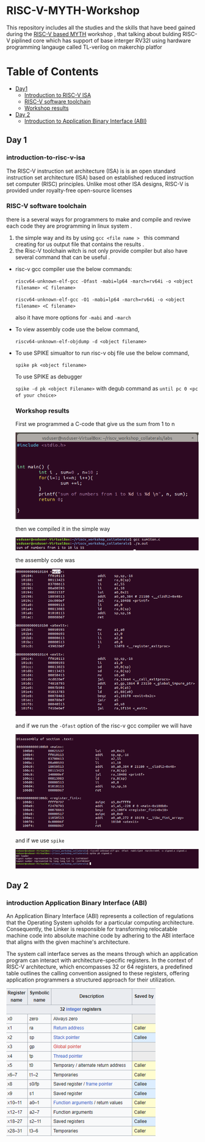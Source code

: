 # RISC-V-MYTH-Workshop

  This repository includes all the studies and the skills that have beed gained during the [RISC-V based MYTH](https://www.vlsisystemdesign.com/riscv-based-myth/) workshop , that talking about bulding RISC-V piplined core which has support of base interger RV32I using hardware programming langauge called TL-verilog on makerchip platfor

# Table of Contents
- [Day1](##Day1) 
  - [Introduction to RISC-V ISA](###introduction-to-risc-v-isa)
  - [RISC-V software toolchain](###RISC-V-software-toolchain)
  - [Workshop results](###Workshop-results)
- [Day 2](##Day2)
   - [Introduction to Application Binary Interface (ABI)](###introduction-Application-Binary-Interface-(ABI)) 
    
## Day 1
  ### introduction-to-risc-v-isa
  The RISC-V instruction set architecture (ISA) is is an open standard instruction set architecture (ISA) based on established reduced instruction set computer (RISC) principles. Unlike most other ISA designs, RISC-V is provided under royalty-free open-source licenses
  ### RISC-V software toolchain 
  there is a several ways for programmers to make and compile and reviwe each code they are programming in linux system .
  1. the simple way and its by using `gcc <file name > ` this command creating for us output file that contains the results .
  2. the Risc-V toolchain witch is not only provide compiler but also have several command that can be useful .
   * risc-v gcc compiler use the below commands:
     
     `riscv64-unknown-elf-gcc -Ofast -mabi=lp64 -march=rv64i -o <object filename> <C filename>` 
    
      `riscv64-unknown-elf-gcc -O1 -mabi=lp64 -march=rv64i -o <object filename> <C filename>`
     
      also it have more options for `-mabi` and `-march`

  * To view assembly code use the below command,
    
     `riscv64-unknown-elf-objdump -d <object filename>`

  * To use SPIKE simualtor to run risc-v obj file use the below command,
  
    `spike pk <object filename>`
    
    To use SPIKE as debugger
    
    `spike -d pk <object Filename>` with degub command as `until pc 0 <pc of your choice>`

     ### Workshop results
      First we programmed a C-code that give us the sum from 1 to n
    
      <img src="risc-v/c program sum.png">

      then we compiled it in the simple way
    
      <img src="risc-v/c program sum results.png">

      the assembly code was

    <img src="risc-v/assm_main.png">

    and if we run the `-Ofast` option of the risc-v gcc compiler we will have
    
    <img src="risc-v/assm_mainf.png">

    and if we use `spike`
    
    <img src="risc-v/runsigned.png">


    
## Day 2
    
  ### introduction Application Binary Interface (ABI)    
  
An Application Binary Interface (ABI) represents a collection of regulations that the Operating System upholds for a particular computing architecture. Consequently, the Linker is responsible for transforming relocatable machine code into absolute machine code by adhering to the ABI interface that aligns with the given machine's architecture.

The system call interface serves as the means through which an application program can interact with architecture-specific registers. In the context of RISC-V architecture, which encompasses 32 or 64 registers, a predefined table outlines the calling convention assigned to these registers, offering application programmers a structured approach for their utilization.

<img src="risc-v/regnames.png">
